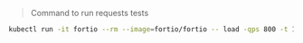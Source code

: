 > Command to run requests tests
```bash
kubectl run -it fortio --rm --image=fortio/fortio -- load -qps 800 -t 120s -c 70 "http://api-service"
```